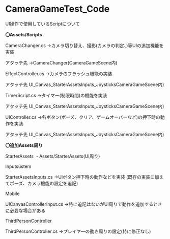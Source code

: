 # CameraGameTest_Code
UI操作で使用しているScriptについて

**〇Assets/Scripts**

CameraChanger.cs
→カメラ切り替え、撮影(カメラの判定、)等UIの追加機能を実装

アタッチ先
→CameraChanger(CameraGameScene内)

EffectController.cs
→カメラのフラッシュ機能の実装

アタッチ先
UI_Canvas_StarterAssetsInputs_JoysticksCameraGameScene内)


TimerScript.cs
→タイマー(制限時間)の機能を実装

アタッチ先
UI_Canvas_StarterAssetsInputs_JoysticksCameraGameScene内)


UIController.cs
→各ボタン(ポーズ、クリア、ゲームオーバーなど)の押下時の動作を実装

アタッチ先
UI_Canvas_StarterAssetsInputs_JoysticksCameraGameScene内)


**〇追加Assets周り**

StarterAssets
・Assets/StarterAssets(UI周り)


Inputsustem

StarterAssetsInputs.cs
→UIボタン押下時の動作などを実装
(既存の実装に加えてポーズ、カメラ機能の設定を追記)


Mobile

UICanvasControllerInput.cs
→特に追記はないがUI周りで動作を追加するときに必要な場合がある


ThirdPersonController

ThirdPersonController.cs
→プレイヤ―の動き周りの設定(特に修正なし)


